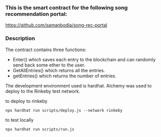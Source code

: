 
### This is the smart contract for the following song recommendation portal:
https://github.com/samanbodla/song-rec-portal

### Description
The contract contains three functions:
 - Enter() which saves each entry to the blockchain and can randomly send back some ether to the user.
 - GetAllEntries() which returns all the entries.
 - getEntries() which returns the number of entries.
 
 The development environment used is hardhat. Alchemy was used to deploy to the Rinkeby test network. 



to deploy to rinkeby
```
npx hardhat run scripts/deploy.js --network rinkeby
```
to test locally
```
npx hardhat run scripts/run.js
```
